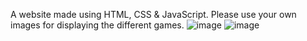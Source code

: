 A website made using HTML, CSS & JavaScript.
Please use your own images for displaying the different games.
![image](https://github.com/KnightRider29x03/First_Project/assets/133299216/2fa09ed7-55cc-4c6e-8d9d-cb2ab66a3307)
![image](https://github.com/KnightRider29x03/First_Project/assets/133299216/67d4769d-278a-4ace-9558-06226dd9fbe1)
